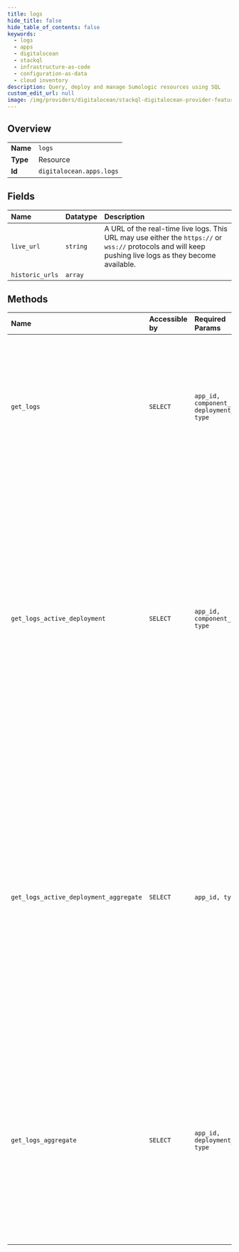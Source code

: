 ```yaml
---
title: logs
hide_title: false
hide_table_of_contents: false
keywords:
  - logs
  - apps
  - digitalocean    
  - stackql
  - infrastructure-as-code
  - configuration-as-data
  - cloud inventory
description: Query, deploy and manage Sumologic resources using SQL
custom_edit_url: null
image: /img/providers/digitalocean/stackql-digitalocean-provider-featured-image.png
---
```

  
    

## Overview
<table><tbody>
<tr><td><b>Name</b></td><td><code>logs</code></td></tr>
<tr><td><b>Type</b></td><td>Resource</td></tr>
<tr><td><b>Id</b></td><td><code>digitalocean.apps.logs</code></td></tr>
</tbody></table>

## Fields
| Name | Datatype | Description |
|:-----|:---------|:------------|
| `live_url` | `string` | A URL of the real-time live logs. This URL may use either the `https://` or `wss://` protocols and will keep pushing live logs as they become available. |
| `historic_urls` | `array` |  |
## Methods
| Name | Accessible by | Required Params | Description |
|:-----|:--------------|:----------------|:------------|
| `get_logs` | `SELECT` | `app_id, component_name, deployment_id, type` | Retrieve the logs of a past, in-progress, or active deployment. The response will include links to either real-time logs of an in-progress or active deployment or archived logs of a past deployment. |
| `get_logs_active_deployment` | `SELECT` | `app_id, component_name, type` | Retrieve the logs of the active deployment if one exists. The response will include links to either real-time logs of an in-progress or active deployment or archived logs of a past deployment. Note log_type=BUILD logs will return logs associated with the current active deployment (being served). To view build logs associated with in-progress build, the query must explicitly reference the deployment id. |
| `get_logs_active_deployment_aggregate` | `SELECT` | `app_id, type` | Retrieve the logs of the active deployment if one exists. The response will include links to either real-time logs of an in-progress or active deployment or archived logs of a past deployment. Note log_type=BUILD logs will return logs associated with the current active deployment (being served). To view build logs associated with in-progress build, the query must explicitly reference the deployment id. |
| `get_logs_aggregate` | `SELECT` | `app_id, deployment_id, type` | Retrieve the logs of a past, in-progress, or active deployment. If a component name is specified, the logs will be limited to only that component. The response will include links to either real-time logs of an in-progress or active deployment or archived logs of a past deployment. |
